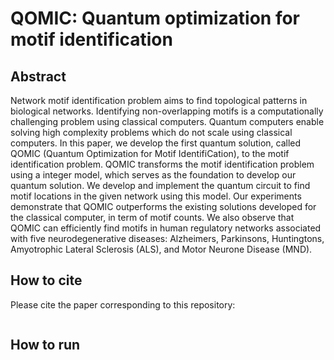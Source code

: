 # QOMIC: Quantum optimization for motif identification
## Abstract
Network motif identification problem aims to find topological patterns in biological networks. Identifying non-overlapping motifs is a computationally challenging problem using classical computers. Quantum computers enable solving high complexity problems which do not scale using classical computers. In this paper, we develop the first quantum solution, called QOMIC (Quantum Optimization for Motif IdentifiCation), to the motif identification problem. QOMIC transforms the motif identification problem using a integer model, which serves as the foundation to develop our quantum solution. We develop and implement the quantum circuit to find motif locations in the given network using this model. Our experiments demonstrate that QOMIC outperforms the existing solutions developed for the classical computer, in term of motif counts. We also observe that QOMIC can efficiently find motifs in human regulatory networks associated with five neurodegenerative diseases: Alzheimers, Parkinsons, Huntingtons, Amyotrophic Lateral Sclerosis (ALS), and Motor Neurone Disease (MND).
## How to cite
Please cite the paper corresponding to this repository:
```
```
## How to run
